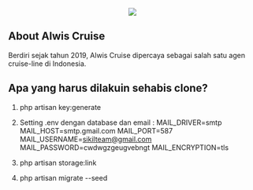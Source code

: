 <p align="center"><img src="https://imgur.com/a/Dpj1lkD"></p>

## About Alwis Cruise

Berdiri sejak tahun 2019, Alwis Cruise dipercaya 
sebagai salah satu agen cruise-line di Indonesia.

## Apa yang harus dilakuin sehabis clone?

1. php artisan key:generate

2. Setting .env dengan database dan email :
MAIL_DRIVER=smtp
MAIL_HOST=smtp.gmail.com
MAIL_PORT=587
MAIL_USERNAME=sikilteam@gmail.com
MAIL_PASSWORD=cwdwgzgeugvebngt
MAIL_ENCRYPTION=tls

3. php artisan storage:link

4. php artisan migrate --seed
